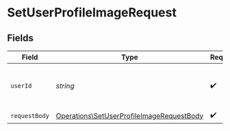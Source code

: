 # SetUserProfileImageRequest


## Fields

| Field                                                                                                  | Type                                                                                                   | Required                                                                                               | Description                                                                                            |
| ------------------------------------------------------------------------------------------------------ | ------------------------------------------------------------------------------------------------------ | ------------------------------------------------------------------------------------------------------ | ------------------------------------------------------------------------------------------------------ |
| `userId`                                                                                               | *string*                                                                                               | :heavy_check_mark:                                                                                     | The ID of the user to update the profile image for                                                     |
| `requestBody`                                                                                          | [Operations\SetUserProfileImageRequestBody](../../Models/Operations/SetUserProfileImageRequestBody.md) | :heavy_check_mark:                                                                                     | N/A                                                                                                    |